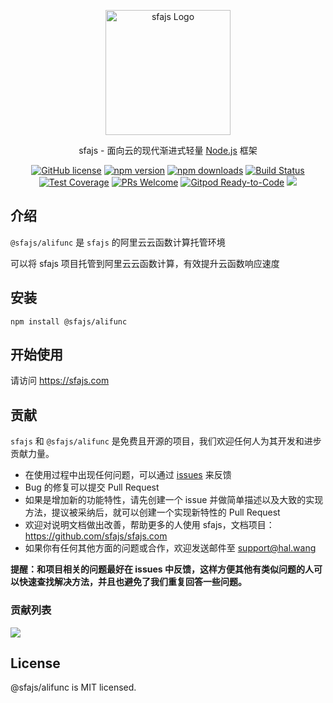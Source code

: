 <p align="center">
  <a href="https://sfajs.com/" target="blank"><img src="https://sfajs.com/images/logo.png" alt="sfajs Logo" width="200"/></a>
</p>

<p align="center">sfajs - 面向云的现代渐进式轻量 <a href="http://nodejs.org" target="_blank">Node.js</a> 框架</p>
<p align="center">
    <a href="https://github.com/sfajs/alifunc/blob/main/LICENSE" target="_blank"><img src="https://img.shields.io/badge/license-MIT-blue.svg" alt="GitHub license" /></a>
    <a href=""><img src="https://img.shields.io/npm/v/@sfajs/alifunc.svg" alt="npm version"></a>
    <a href=""><img src="https://badgen.net/npm/dt/@sfajs/alifunc" alt="npm downloads"></a>
    <a href="#"><img src="https://github.com/sfajs/alifunc/actions/workflows/test.yml/badge.svg?branch=2.x" alt="Build Status"></a>
    <a href="https://codecov.io/gh/sfajs/alifunc/branch/main"><img src="https://img.shields.io/codecov/c/github/sfajs/alifunc/main.svg" alt="Test Coverage"></a>
    <a href="https://github.com/sfajs/alifunc/pulls"><img src="https://img.shields.io/badge/PRs-welcome-brightgreen.svg" alt="PRs Welcome"></a>
    <a href="https://gitpod.io/#https://github.com/sfajs/alifunc"><img src="https://img.shields.io/badge/Gitpod-Ready--to--Code-blue?logo=gitpod" alt="Gitpod Ready-to-Code"></a>
    <a href="https://paypal.me/ihalwang" target="_blank"><img src="https://img.shields.io/badge/Donate-PayPal-ff3f59.svg"/></a>
</p>

## 介绍

`@sfajs/alifunc` 是 `sfajs` 的阿里云云函数计算托管环境

可以将 sfajs 项目托管到阿里云云函数计算，有效提升云函数响应速度

## 安装

```
npm install @sfajs/alifunc
```

## 开始使用

请访问 <https://sfajs.com>

## 贡献

`sfajs` 和 `@sfajs/alifunc` 是免费且开源的项目，我们欢迎任何人为其开发和进步贡献力量。

- 在使用过程中出现任何问题，可以通过 [issues](https://github.com/sfajs/alifunc/issues) 来反馈
- Bug 的修复可以提交 Pull Request
- 如果是增加新的功能特性，请先创建一个 issue 并做简单描述以及大致的实现方法，提议被采纳后，就可以创建一个实现新特性的 Pull Request
- 欢迎对说明文档做出改善，帮助更多的人使用 sfajs，文档项目：<https://github.com/sfajs/sfajs.com>
- 如果你有任何其他方面的问题或合作，欢迎发送邮件至 support@hal.wang

**提醒：和项目相关的问题最好在 issues 中反馈，这样方便其他有类似问题的人可以快速查找解决方法，并且也避免了我们重复回答一些问题。**

### 贡献列表

<a href="https://github.com/sfajs/alifunc/graphs/contributors">
  <img src="https://contrib.rocks/image?repo=sfajs/alifunc" />
</a>

## License

@sfajs/alifunc is MIT licensed.
